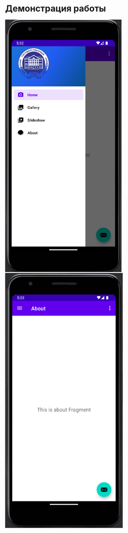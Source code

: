 # Демонстрация работы
![Первая книга](https://github.com/NikitaBagulov/NavigationDrawer/blob/master/images/1.PNG)
![Вторая книга](https://github.com/NikitaBagulov/NavigationDrawer/blob/master/images/2.PNG)

